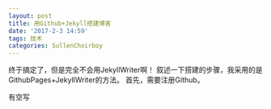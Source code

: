 ```yaml
---
layout: post
title: 用Github+Jekyll搭建博客
date: '2017-2-3 14:59'
tags: 技术
categories: SullenChoirboy
---
```

终于搞定了，但是完全不会用JekyllWriter啊！
叙述一下搭建的步骤，我采用的是GithubPages+JekyllWriter的方法。
首先，需要注册Github。

有空写

